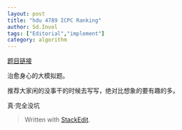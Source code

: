 ```yaml
---
layout: post
title: "hdu 4789 ICPC Ranking"
author: Sd.Invol
tags: ["Editorial","implement"]
category: algorithm
---
```


[题目链接](http://acm.hdu.edu.cn/showproblem.php?pid=4789)

治愈身心的大模拟题。

推荐大家闲的没事干的时候去写写，绝对比想象的要有趣的多。

真·完全没坑

> Written with [StackEdit](https://stackedit.io/).
